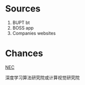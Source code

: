 # Sources

1. BUPT bt
2. BOSS app
3. Companies websites

# Chances

[NEC](https://cn.nec.com/zh_CN/research/careers/join_us.html)

深度学习算法研究院或计算视觉研究院
